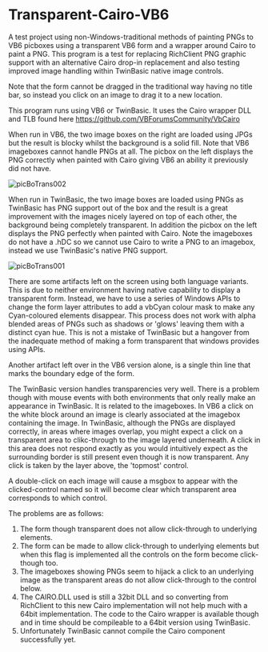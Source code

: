 # Transparent-Cairo-VB6

A test project using non-Windows-traditional methods of painting PNGs to VB6 picboxes using a transparent VB6 form and a wrapper around Cairo to paint a PNG.
This program is a test for replacing RichClient PNG graphic support with an alternative Cairo drop-in replacement and also testing improved image handling within TwinBasic native image controls.

Note that the form cannot be dragged in the traditional way having no title bar, so instead you click on an image to drag it to a new location. 

This program runs using VB6 or TwinBasic. It uses the Cairo wrapper DLL and TLB found here https://github.com/VBForumsCommunity/VbCairo

When run in VB6, the two image boxes on the right are loaded using JPGs but the result is blocky whilst the background is a solid fill. Note that VB6 imageboxes cannot handle PNGs at all. The picbox on the left displays the PNG correctly when painted with Cairo giving VB6 an ability it previously did not have.

![picBoTrans002](https://github.com/user-attachments/assets/bb179608-3331-4488-aa6f-09b1f69198d9)

When run in TwinBasic, the two image boxes are loaded using PNGs as TwinBasic has PNG support out of the box and the result is a great improvement with the images nicely layered on top of each other, the background being completely transparent. In addition the picbox on the left displays the PNG perfectly when painted with Cairo. Note the imageboxes do not have a .hDC so we cannot use Cairo to write a PNG to an imagebox, instead we use TwinBasic's native PNG support.

![picBoTrans001](https://github.com/user-attachments/assets/24e2f986-9514-4486-9e0c-8542b8a0a57f)

There are some artifacts left on the screen using both language variants. This is due to neither environment having native capability to display a transparent form. Instead, we have to use a series of Windows APIs to change the form layer attributes to add a vbCyan colour mask to make any Cyan-coloured elements disappear. This process does not work with alpha blended areas of PNGs such as shadows or 'glows' leaving them with a distinct cyan hue. This is not a mistake of TwinBasic but a hangover from the inadequate method of making a form transparent that windows provides using APIs.

Another artifact left over in the VB6 version alone, is a single thin line that marks the boundary edge of the form.

The TwinBasic version handles transparencies very well. There is a problem though with mouse events with both environments that only really make an appearance in TwinBasic. It is related to the imageboxes. In VB6 a click on the white block around an image is clearly associated at the imagebox containing the image. In TwinBasic, although the PNGs are displayed correctly, in areas where images overlap, you might expect a click on a transparent area to clikc-through to the image layered underneath. A click in this area does not respond exactly as you would intuitively expect as the surrounding border is still present even though it is now transparent. Any click is taken by the layer above, the 'topmost' control. 

A double-click on each image will cause a msgbox to appear with the clicked-control named so it will become clear which transparent area corresponds to which control.

The problems are as follows:

1. The form though transparent does not allow click-through to underlying elements.
2. The form can be made to allow click-through to underlying elements but when this flag is implemented all the controls on the form become click-though too.
3. The imageboxes showing PNGs seem to hijack a click to an underlying image as the transparent areas do not allow click-through to the control below.
4. The CAIRO.DLL used is still a 32bit DLL and so converting from RichClient to this new Cairo implementation will not help much with a 64bit implementation. The code to the Cairo wrapper is available though and in time should be compileable to a 64bit version using TwinBasic.
5. Unfortunately TwinBasic cannot compile the Cairo component successfully yet.
